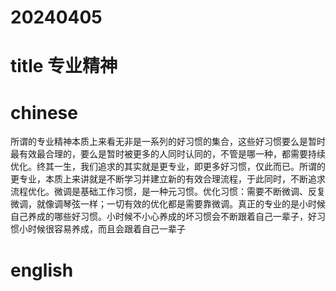 
# 20240405

# title 专业精神

# chinese 

所谓的专业精神本质上来看无非是一系列的好习惯的集合，这些好习惯要么是暂时最有效最合理的，要么是暂时被更多的人同时认同的，不管是哪一种，都需要持续优化。终其一生，我们追求的其实就是更专业，即更多好习惯，仅此而已。所谓的更专业，本质上来讲就是不断学习并建立新的有效合理流程，于此同时，不断追求流程优化。微调是基础工作习惯，是一种元习惯。优化习惯：需要不断微调、反复微调，就像调琴弦一样；一切有效的优化都是需要靠微调。真正的专业的是小时候自己养成的哪些好习惯。小时候不小心养成的坏习惯会不断跟着自己一辈子，好习惯小时候很容易养成，而且会跟着自己一辈子

# english

